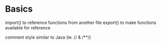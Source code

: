 # Basics
import() to reference functions from another file
export() to make functions available for reference

comment style similar to Java (ie: // & /**/)